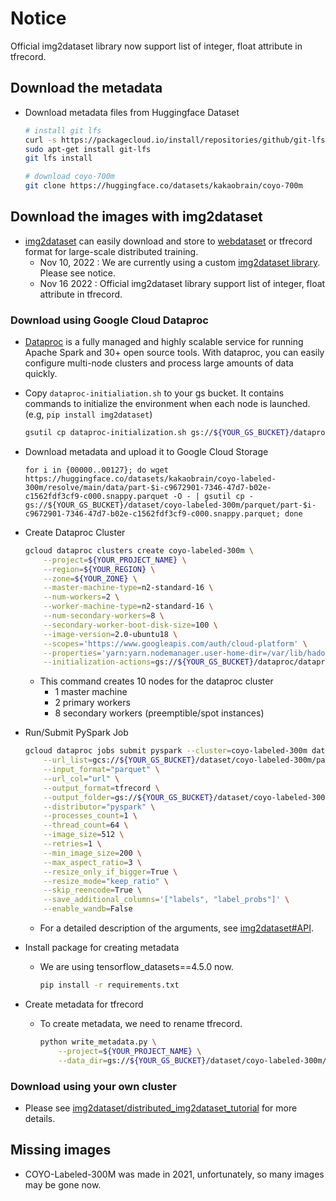 # Notice
Official img2dataset library now support list of integer, float attribute in tfrecord. 

## Download the metadata
* Download metadata files from Huggingface Dataset
  ```bash
  # install git lfs
  curl -s https://packagecloud.io/install/repositories/github/git-lfs/script.deb.sh | sudo bash
  sudo apt-get install git-lfs
  git lfs install
  
  # download coyo-700m
  git clone https://huggingface.co/datasets/kakaobrain/coyo-700m
  ```

## Download the images with img2dataset
* [img2dataset](https://github.com/rom1504/img2dataset) can easily download and store to [webdataset](https://github.com/webdataset/webdataset) or tfrecord format for large-scale distributed training.
  * Nov 10, 2022 : We are currently using a custom [img2dataset library](https://github.com/justHungryMan/img2dataset). Please see notice.
  * Nov 16  2022 : Official img2dataset library support list of integer, float attribute in tfrecord.

### Download using Google Cloud Dataproc
* [Dataproc](https://cloud.google.com/dataproc) is a fully managed and highly scalable service for running Apache Spark and 30+ open source tools. 
  With dataproc, you can easily configure multi-node clusters and process large amounts of data quickly.
* Copy `dataproc-initialiation.sh` to your gs bucket. 
  It contains commands to initialize the environment when each node is launched. (e.g, `pip install img2dataset`)
  ```bash
  gsutil cp dataproc-initialization.sh gs://${YOUR_GS_BUCKET}/dataproc/dataproc-initialization.sh
  ```
* Download metadata and upload it to Google Cloud Storage
  ```
  for i in {00000..00127}; do wget https://huggingface.co/datasets/kakaobrain/coyo-labeled-300m/resolve/main/data/part-$i-c9672901-7346-47d7-b02e-c1562fdf3cf9-c000.snappy.parquet -O - | gsutil cp - gs://${YOUR_GS_BUCKET}/dataset/coyo-labeled-300m/parquet/part-$i-c9672901-7346-47d7-b02e-c1562fdf3cf9-c000.snappy.parquet; done
  ```
* Create Dataproc Cluster
    ```bash
    gcloud dataproc clusters create coyo-labeled-300m \
        --project=${YOUR_PROJECT_NAME} \
        --region=${YOUR_REGION} \
        --zone=${YOUR_ZONE} \
        --master-machine-type=n2-standard-16 \
        --num-workers=2 \
        --worker-machine-type=n2-standard-16 \
        --num-secondary-workers=8 \
        --secondary-worker-boot-disk-size=100 \
        --image-version=2.0-ubuntu18 \
        --scopes='https://www.googleapis.com/auth/cloud-platform' \
        --properties='yarn:yarn.nodemanager.user-home-dir=/var/lib/hadoop-yarn' \
        --initialization-actions=gs://${YOUR_GS_BUCKET}/dataproc/dataproc-initialization.sh
    ```
    * This command creates 10 nodes for the dataproc cluster
      * 1 master machine
      * 2 primary workers
      * 8 secondary workers (preemptible/spot instances)

* Run/Submit PySpark Job
    ```bash
    gcloud dataproc jobs submit pyspark --cluster=coyo-labeled-300m dataproc-img2dataset.py -- \
        --url_list=gcs://${YOUR_GS_BUCKET}/dataset/coyo-labeled-300m/parquet \
        --input_format="parquet" \
        --url_col="url" \
        --output_format=tfrecord \
        --output_folder=gs://${YOUR_GS_BUCKET}/dataset/coyo-labeled-300m/tfrecord \
        --distributor="pyspark" \
        --processes_count=1 \
        --thread_count=64 \
        --image_size=512 \
        --retries=1 \
        --min_image_size=200 \
        --max_aspect_ratio=3 \
        --resize_only_if_bigger=True \
        --resize_mode="keep_ratio" \
        --skip_reencode=True \
        --save_additional_columns='["labels", "label_probs"]' \
        --enable_wandb=False
    ```
    * For a detailed description of the arguments, see [img2dataset#API](https://github.com/rom1504/img2dataset#api).

* Install package for creating metadata
  * We are using tensorflow_datasets==4.5.0 now.
    ```bash
    pip install -r requirements.txt
    ```

* Create metadata for tfrecord
  * To create metadata, we need to rename tfrecord. 
    ```bash
    python write_metadata.py \
        --project=${YOUR_PROJECT_NAME} \
        --data_dir=gs://${YOUR_GS_BUCKET}/dataset/coyo-labeled-300m/tfrecord 
    ```


### Download using your own cluster
  * Please see [img2dataset/distributed_img2dataset_tutorial](https://github.com/rom1504/img2dataset/blob/main/examples/distributed_img2dataset_tutorial.md) for more details.

## Missing images
  * COYO-Labeled-300M was made in 2021, unfortunately, so many images may be gone now.
